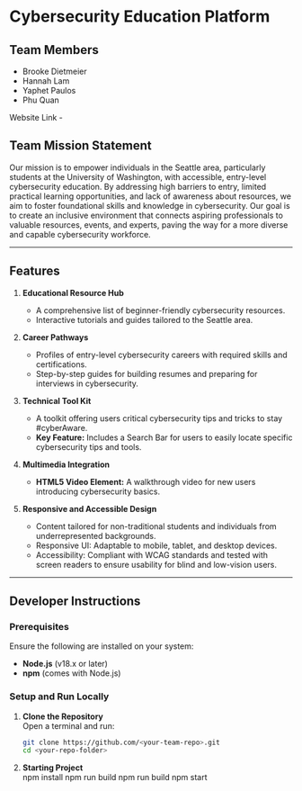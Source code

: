 # Cybersecurity Education Platform

## Team Members
- Brooke Dietmeier  
- Hannah Lam  
- Yaphet Paulos  
- Phu Quan

Website Link - 

## Team Mission Statement
Our mission is to empower individuals in the Seattle area, particularly students at the University of Washington, with accessible, entry-level cybersecurity education. By addressing high barriers to entry, limited practical learning opportunities, and lack of awareness about resources, we aim to foster foundational skills and knowledge in cybersecurity. Our goal is to create an inclusive environment that connects aspiring professionals to valuable resources, events, and experts, paving the way for a more diverse and capable cybersecurity workforce.

---

## Features
1. **Educational Resource Hub**  
   - A comprehensive list of beginner-friendly cybersecurity resources.  
   - Interactive tutorials and guides tailored to the Seattle area.  

2. **Career Pathways**  
   - Profiles of entry-level cybersecurity careers with required skills and certifications.  
   - Step-by-step guides for building resumes and preparing for interviews in cybersecurity.  

3. **Technical Tool Kit**  
   - A toolkit offering users critical cybersecurity tips and tricks to stay #cyberAware.  
   - **Key Feature:** Includes a Search Bar for users to easily locate specific cybersecurity tips and tools.  

4. **Multimedia Integration**  
   - **HTML5 Video Element:** A walkthrough video for new users introducing cybersecurity basics.  

5. **Responsive and Accessible Design**  
   - Content tailored for non-traditional students and individuals from underrepresented backgrounds.  
   - Responsive UI: Adaptable to mobile, tablet, and desktop devices.  
   - Accessibility: Compliant with WCAG standards and tested with screen readers to ensure usability for blind and low-vision users.  

---

## Developer Instructions

### Prerequisites
Ensure the following are installed on your system:
- **Node.js** (v18.x or later)
- **npm** (comes with Node.js)

### Setup and Run Locally

1. **Clone the Repository**  
   Open a terminal and run:
   ```bash
   git clone https://github.com/<your-team-repo>.git
   cd <your-repo-folder>


2.  **Starting Project**  
    npm install
    npm run build
    npm run build
    npm start